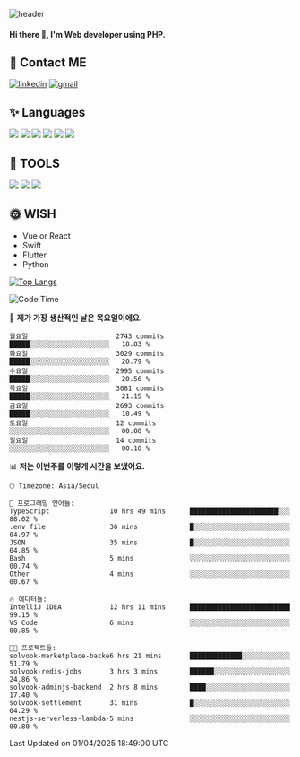 ![header](https://capsule-render.vercel.app/api?type=waving&color=auto&height=300&section=header&text=Elin&fontSize=90&animation=twinkling)

#### Hi there 👋, I'm <b>Web developer</b> using PHP. ####

<!--
- 🔭 I’m currently working on Uniwill
- 🌱 I’m currently learning Vue or React or Python.
-->

<!---#### I am PHP developer --->

## 💌 Contact ME ###
[<img src='https://img.shields.io/badge/-EunjiKo-%230A66C2?style=flat-square&logo=LinkedIn&logoColor=white' alt='linkedin'>](https://www.linkedin.com/in/https://www.linkedin.com/in/eunji-ko-00a907164//)  [<img src='https://img.shields.io/badge/-einee214%40gmail.com-%23EA4335?style=flat-square&logo=Gmail&logoColor=white' alt='gmail'>](einee214@gmail.com)  


## ✨ Languages
<img src='https://img.shields.io/badge/-PHP-%23777BB4?style=for-the-badge&logo=PHP&logoColor=white'> <img src='https://img.shields.io/badge/-Laravel-%23FF2D20?style=for-the-badge&logo=Laravel&logoColor=white'> <img src='https://img.shields.io/badge/Jquery-%230769AD?style=for-the-badge&logo=Jquery&logoColor=white'> <img src='https://img.shields.io/badge/CSS3-%231572B6?style=for-the-badge&logo=CSS3&logoColor=white'> <img src='https://img.shields.io/badge/Bootstrap-%237952B3?style=for-the-badge&logo=Bootstrap&logoColor=white' > <img src='https://img.shields.io/badge/MySQL-%234479A1?style=for-the-badge&logo=MySQL&logoColor=white' >

## 🌷 TOOLS
<img src='https://img.shields.io/badge/PHPSTORM-%23000000?style=for-the-badge&logo=PhpStorm&logoColor=white' > <img src='https://img.shields.io/badge/GitLab-%23FCA121?style=for-the-badge&logo=GitLab&logoColor=white' > <img src='https://img.shields.io/badge/GitHub-%23181717?style=for-the-badge&logo=GitHub&logoColor=white'>


## 🌞 WISH
- Vue or React
- Swift
- Flutter
- Python


[![Top Langs](https://github-readme-stats.vercel.app/api/top-langs/?username=ein214&layout=compact)](https://github.com/anuraghazra/github-readme-stats)

<!--START_SECTION:waka-->
![Code Time](http://img.shields.io/badge/Code%20Time-4%2C119%20hrs%2051%20mins-blue)

📅 **제가 가장 생산적인 날은 목요일이에요.** 

```text
월요일                      2743 commits        █████░░░░░░░░░░░░░░░░░░░░   18.83 % 
화요일                      3029 commits        █████░░░░░░░░░░░░░░░░░░░░   20.79 % 
수요일                      2995 commits        █████░░░░░░░░░░░░░░░░░░░░   20.56 % 
목요일                      3081 commits        █████░░░░░░░░░░░░░░░░░░░░   21.15 % 
금요일                      2693 commits        █████░░░░░░░░░░░░░░░░░░░░   18.49 % 
토요일                      12 commits          ░░░░░░░░░░░░░░░░░░░░░░░░░   00.08 % 
일요일                      14 commits          ░░░░░░░░░░░░░░░░░░░░░░░░░   00.10 % 
```


📊 **저는 이번주를 이렇게 시간을 보냈어요.** 

```text
🕑︎ Timezone: Asia/Seoul

💬 프로그래밍 언어들: 
TypeScript               10 hrs 49 mins      ██████████████████████░░░   88.02 % 
.env file                36 mins             █░░░░░░░░░░░░░░░░░░░░░░░░   04.97 % 
JSON                     35 mins             █░░░░░░░░░░░░░░░░░░░░░░░░   04.85 % 
Bash                     5 mins              ░░░░░░░░░░░░░░░░░░░░░░░░░   00.74 % 
Other                    4 mins              ░░░░░░░░░░░░░░░░░░░░░░░░░   00.67 % 

🔥 에디터들: 
IntelliJ IDEA            12 hrs 11 mins      █████████████████████████   99.15 % 
VS Code                  6 mins              ░░░░░░░░░░░░░░░░░░░░░░░░░   00.85 % 

🐱‍💻 프로젝트들: 
solvook-marketplace-backe6 hrs 21 mins       █████████████░░░░░░░░░░░░   51.79 % 
solvook-redis-jobs       3 hrs 3 mins        ██████░░░░░░░░░░░░░░░░░░░   24.86 % 
solvook-adminjs-backend  2 hrs 8 mins        ████░░░░░░░░░░░░░░░░░░░░░   17.40 % 
solvook-settlement       31 mins             █░░░░░░░░░░░░░░░░░░░░░░░░   04.29 % 
nestjs-serverless-lambda-5 mins              ░░░░░░░░░░░░░░░░░░░░░░░░░   00.80 % 
```


 Last Updated on 01/04/2025 18:49:00 UTC
<!--END_SECTION:waka-->

<!---![GitHub stats](https://github-readme-stats.vercel.app/api?username=ein214&show_icons=true&theme=dracula)  --->



